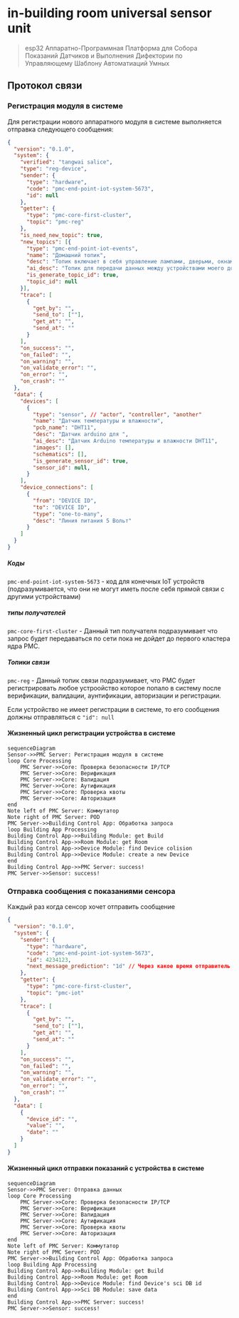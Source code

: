 # in-building room universal sensor unit

> esp32 Аппаратно-Программная Платформа для Собора Показаний Датчиков и Выполнения Дифектории по Управляющему Шаблону Автоматиаций Умных

## Протокол связи

### Регистрация модуля в системе

Для регистрации нового аппаратного модуля в системе выполняется отправка следующего сообщения:

```json
{
  "version": "0.1.0",
  "system": {
    "verified": "tangwai salice",
    "type": "reg-device",
    "sender": {
      "type": "hardware",
      "code": "pmc-end-point-iot-system-5673",
      "id": null
    },
    "getter": {
      "type": "pmc-core-first-cluster",
      "topic": "pmc-reg"
    },
    "is_need_new_topic": true,
    "new_topics": [{
      "type": "pmc-end-point-iot-events",
      "name": "Домашний топик",
      "desc": "Топик включает в себя управление лампами, дверьми, окнами, кондиционером и получение данных о климате, а также присутствии",
      "ai_desc": "Топик для передачи данных между устройствами моего дома в городе Краснодар",
      "is_generate_topic_id": true,
      "topic_id": null
    }],
    "trace": [
      {
        "get_by": "",
        "send_to": [""],
        "get_at": "",
        "send_at": ""
      }
    ],
    "on_success": "",
    "on_failed": "",
    "on_warning": "",
    "on_validate_error": "",
    "on_error": "",
    "on_crash": ""
  },
  "data": {
    "devices": [
      {
        "type": "sensor", // "actor", "controller", "another"
        "name": "Датчик температуры и влажности",
        "pcb_name": "DHT11",
        "desc": "Датчик arduino для ",
        "ai_desc": "Датчик Arduino температуры и влажности DHT11",
        "images": [],
        "schematics": [],
        "is_generate_sensor_id": true,
        "sensor_id": null,
      }
    ],
    "device_connections": [
      {
        "from": "DEVICE ID",
        "to": "DEVICE ID",
        "type": "one-to-many",
        "desc": "Линия питания 5 Вольт"
      }
    ]
  }
}
```

##### Коды
`pmc-end-point-iot-system-5673` - код для конечных IoT устройств (подразумивается, что они не могут иметь после себя прямой связи с другими устройствами)
##### типы получателей
`pmc-core-first-cluster` - Данный тип получателя подразумивает что запрос будет передаваться по сети пока не дойдет до первого кластера ядра PMC.
##### Топики связи
`pmc-reg` - Данный топик связи подразумивает, что PMC будет регистрировать любое устроойство которое попало в систему после верификации, валидации, аунтификации, авторизации и регистрации.

Если устройство не имеет регистрации в системе, то его сообщения должны отправляться с <code>"id": null</code>

#### Жизненный цикл регистрации устройства в системе

```mermaid
sequenceDiagram
Sensor->>PMC Server: Регистрация модуля в системе
loop Core Processing
    PMC Server->>Core: Проверка безопасности IP/TCP
    PMC Server->>Core: Верификация
    PMC Server->>Core: Валидация 
    PMC Server->>Core: Аутификация  
    PMC Server->>Core: Проверка квоты
    PMC Server->>Core: Авторизация
end
Note left of PMC Server: Коммутатор
Note right of PMC Server: POD
PMC Server->>Building Control App: Обработка запроса
loop Building App Processing
Building Control App->>Building Module: get Build
Building Control App->>Room Module: get Room
Building Control App->>Device Module: find Device colision
Building Control App->>Device Module: create a new Device
end
Building Control App->>PMC Server: success!
PMC Server->>Sensor: success!
```

### Отправка сообщения с показаниями сенсора

Каждый раз когда сенсор хочет отправить сообщение 

```json
{
  "version": "0.1.0",
  "system": {
    "sender": {
      "type": "hardware",
      "code": "pmc-end-point-iot-system-5673",
      "id": 4234123,
      "next_message_prediction": "1d" // Через какое время отправитель следующий раз произведет отправку (если не планируется то 0, если не известно то -1)
    },
    "getter": {
      "type": "pmc-core-first-cluster",
      "topic": "pmc-iot"
    },
    "trace": [
      {
        "get_by": "",
        "send_to": [""],
        "get_at": "",
        "send_at": ""
      }
    ],
    "on_success": "",
    "on_failed": "",
    "on_warning": "",
    "on_validate_error": "",
    "on_error": "",
    "on_crash": ""
  },
  "data": [
    {
      "device_id": "",
      "value": "",
      "date": ""
    }
  ]
}
```

#### Жизненный цикл отправки показаний с устройства в системе

```mermaid
sequenceDiagram
Sensor->>PMC Server: Отправка данных
loop Core Processing
    PMC Server->>Core: Проверка безопасности IP/TCP
    PMC Server->>Core: Верификация
    PMC Server->>Core: Валидация 
    PMC Server->>Core: Аутификация  
    PMC Server->>Core: Проверка квоты
    PMC Server->>Core: Авторизация
end
Note left of PMC Server: Коммутатор
Note right of PMC Server: POD
PMC Server->>Building Control App: Обработка запроса
loop Building App Processing
Building Control App->>Building Module: get Build
Building Control App->>Room Module: get Room
Building Control App->>Device Module: find Device's sci DB id
Building Control App->>Sci DB Module: save data
end
Building Control App->>PMC Server: success!
PMC Server->>Sensor: success!
```